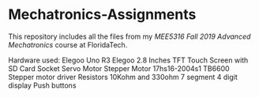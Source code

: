 # Mechatronics-Assignments

This repository includes all the files from my <i>MEE5316 Fall 2019 Advanced Mechatronics</i> course at FloridaTech.

Hardware used:
Elegoo Uno R3
Elegoo 2.8 Inches TFT Touch Screen with SD Card Socket
Servo  Motor
Stepper Motor 17hs16-2004s1
TB6600 Stepper motor driver
Resistors 10Kohm and 330ohm
7 segment 4 digit display
Push buttons
